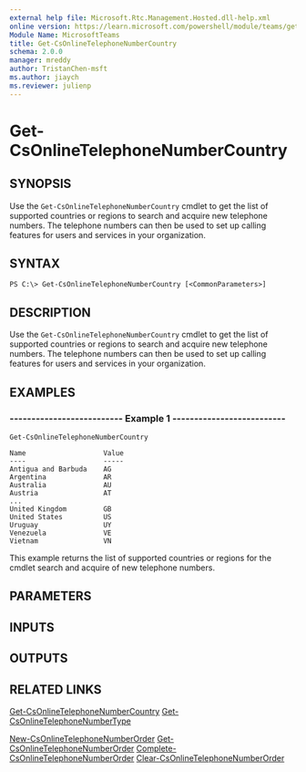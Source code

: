 ```yaml
---
external help file: Microsoft.Rtc.Management.Hosted.dll-help.xml
online version: https://learn.microsoft.com/powershell/module/teams/get-csonlinetelephonenumbercountry
Module Name: MicrosoftTeams
title: Get-CsOnlineTelephoneNumberCountry
schema: 2.0.0
manager: mreddy
author: TristanChen-msft
ms.author: jiaych
ms.reviewer: julienp
---
```


# Get-CsOnlineTelephoneNumberCountry

## SYNOPSIS
Use the `Get-CsOnlineTelephoneNumberCountry` cmdlet to get the list of supported countries or regions to search and acquire new telephone numbers.  The telephone numbers can then be used to set up calling features for users and services in your organization.

## SYNTAX

```
PS C:\> Get-CsOnlineTelephoneNumberCountry [<CommonParameters>]
```
## DESCRIPTION

Use the `Get-CsOnlineTelephoneNumberCountry` cmdlet to get the list of supported countries or regions to search and acquire new telephone numbers.  The telephone numbers can then be used to set up calling features for users and services in your organization.

## EXAMPLES

### -------------------------- Example 1 --------------------------
```
Get-CsOnlineTelephoneNumberCountry
```

```output
Name                   Value
----                   -----
Antigua and Barbuda    AG
Argentina              AR
Australia              AU
Austria                AT
...
United Kingdom         GB
United States          US
Uruguay                UY
Venezuela              VE
Vietnam                VN
```

This example returns the list of supported countries or regions for the cmdlet search and acquire of new telephone numbers.

## PARAMETERS

## INPUTS

## OUTPUTS

## RELATED LINKS
[Get-CsOnlineTelephoneNumberCountry](Get-CsOnlineTelephoneNumberCountry.md)
[Get-CsOnlineTelephoneNumberType](Get-CsOnlineTelephoneNumberType.md)

[New-CsOnlineTelephoneNumberOrder](New-CsOnlineTelephoneNumberOrder.md)
[Get-CsOnlineTelephoneNumberOrder](Get-CsOnlineTelephoneNumberOrder.md)
[Complete-CsOnlineTelephoneNumberOrder](Complete-CsOnlineTelephoneNumberOrder.md)
[Clear-CsOnlineTelephoneNumberOrder](Clear-CsOnlineTelephoneNumberOrder.md)
